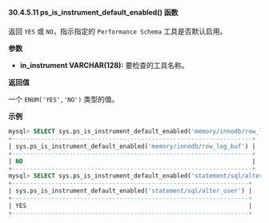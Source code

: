 #### 30.4.5.11 ps_is_instrument_default_enabled() 函数

返回 `YES` 或 `NO`，指示指定的 `Performance Schema` 工具是否默认启用。

**参数**

- **in_instrument VARCHAR(128):** 要检查的工具名称。

**返回值**

一个 `ENUM('YES','NO')` 类型的值。

**示例**

```sql
mysql> SELECT sys.ps_is_instrument_default_enabled('memory/innodb/row_log_buf');
+-------------------------------------------------------------------+
| sys.ps_is_instrument_default_enabled('memory/innodb/row_log_buf') |
+-------------------------------------------------------------------+
| NO                                                                |
+-------------------------------------------------------------------+
mysql> SELECT sys.ps_is_instrument_default_enabled('statement/sql/alter_user');
+------------------------------------------------------------------+
| sys.ps_is_instrument_default_enabled('statement/sql/alter_user') |
+------------------------------------------------------------------+
| YES                                                              |
+------------------------------------------------------------------+
```

